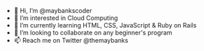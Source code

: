 - 👋 Hi, I’m @maybankscoder
- 👀 I’m interested in Cloud Computing
- 🌱 I’m currently learning HTML, CSS, JavaScript & Ruby on Rails
- 💞️ I’m looking to collaborate on any beginner's program
- 📫 Reach me on Twitter @themaybanks

<!---
maybankscoder/maybankscoder is a ✨ special ✨ repository because its `README.md` (this file) appears on your GitHub profile.
You can click the Preview link to take a look at your changes.
--->
